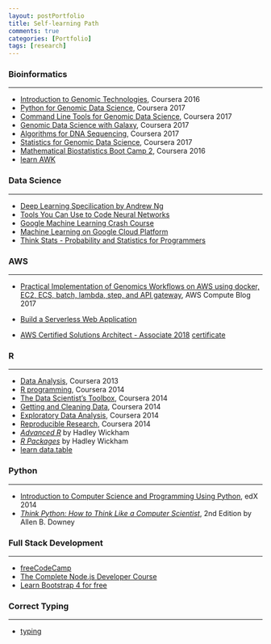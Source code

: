 ```yaml
---
layout: postPortfolio
title: Self-learning Path
comments: true
categories: [Portfolio]
tags: [research]
---  
```


### Bioinformatics

---------------------------------------

- [Introduction to Genomic Technologies](https://www.coursera.org/account/accomplishments/certificate/2QPUR3WNRJYA), Coursera 2016  
- [Python for Genomic Data Science](https://www.coursera.org/account/accomplishments/certificate/KGN34B7APAXF), Coursera 2017  
- [Command Line Tools for Genomic Data Science](https://www.coursera.org/account/accomplishments/certificate/57R39H5YY6TW), Coursera 2017  
- [Genomic Data Science with Galaxy](https://www.coursera.org/account/accomplishments/certificate/LJBRS323C733), Coursera 2017  
- [Algorithms for DNA Sequencing](https://www.coursera.org/account/accomplishments/certificate/LVPQU26BH3GX), Coursera 2017  
- [Statistics for Genomic Data Science](https://www.coursera.org/account/accomplishments/certificate/M9735NYAUH52), Coursera 2017  
- [Mathematical Biostatistics Boot Camp 2](https://www.coursera.org/learn/biostatistics-2), Coursera 2016    
- [learn AWK](https://www.shortcutfoo.com/app/dojos/awk)

### Data Science

---------------------------------------

- [Deep Learning Specilication by Andrew Ng](https://www.coursera.org/specializations/deep-learning)   
- [Tools You Can Use to Code Neural Networks](https://medium.freecodecamp.org/deep-learning-for-developers-tools-you-can-use-to-code-neural-networks-on-day-1-34c4435ae6b)    
- [Google Machine Learning Crash Course](https://developers.google.com/machine-learning/crash-course/)      
- [Machine Learning on Google Cloud Platform](https://cloudacademy.com/learning-paths/machine-learning-on-google-cloud-platform-206/?utm_campaign=ATH-GCP-Machine-Learning-on-GCP-April19&utm_source=hs_email&utm_medium=email&utm_content=62265305&_hsenc=p2ANqtz-_MTVqeF2RrqNOkQtK1x0Qq5qZuXhoypQGb67htYaSz7FTDTZ0gsG6vN3Fsu-XdBYr7_IPaF26T4HTLa2FfUGdMQLNNFQ&_hsmi=62265305)       
- [Think Stats - Probability and Statistics for Programmers](https://greenteapress.com/wp/think-stats-2e/)


### AWS 

---------------------------------------

- [Practical Implementation of Genomics Workflows on AWS using docker, EC2, ECS, batch, lambda, step, and API gateway](https://aws.amazon.com/blogs/compute/building-high-throughput-genomics-batch-workflows-on-aws-introduction-part-1-of-4/), AWS Compute Blog 2017

- [Build a Serverless Web Application](https://aws.amazon.com/getting-started/serverless-web-app/)

- [AWS Certified Solutions Architect - Associate 2018](https://www.udemy.com/aws-certified-solutions-architect-associate/learn/v4/overview) [certificate](https://www.certmetrics.com/amazon/electronic_certificate.aspx?cert=224697)



### R

---------------------------------------


- [Data Analysis](https://www.coursera.org/course/dataanalysis), Coursera 2013
- [R programming](https://www.coursera.org/course/rprog), Coursera 2014
- [The Data Scientist’s Toolbox](https://www.coursera.org/course/datascitoolbox), Coursera 2014
- [Getting and Cleaning Data](https://www.coursera.org/course/getdata), Coursera 2014
- [Exploratory Data Analysis](https://www.coursera.org/course/exdata), Coursera 2014
- [Reproducible Research](https://www.coursera.org/course/repdata), Coursera 2014  
- [*Advanced R*](http://adv-r.had.co.nz) by Hadley Wickham
- [*R Packages*](http://r-pkgs.had.co.nz) by Hadley Wickham    
- [learn data.table](http://brooksandrew.github.io/simpleblog/articles/advanced-data-table/)   

### Python  

---------------------------------------
 
- [Introduction to Computer Science and Programming Using Python](https://verify.edx.org/cert/dcb2d0a5fc6444a2b0209cf77688d2a3), edX 2014   
- [*Think Python: How to Think Like a Computer Scientist*](http://greenteapress.com/thinkpython2/html/thinkpython2007.html), 2nd Edition by Allen B. Downey


### Full Stack Development

---------------------------------------

- [freeCodeCamp](https://www.freecodecamp.com/challenges/learn-how-free-code-camp-works)     
- [The Complete Node.js Developer Course](https://www.udemy.com/the-complete-nodejs-developer-course-2/learn/v4/overview)    
- [Learn Bootstrap 4 for free](https://scrimba.com/g/gbootstrap4)    


### Correct Typing

---------------------------------------

- [typing](https://www.typing.com/student)